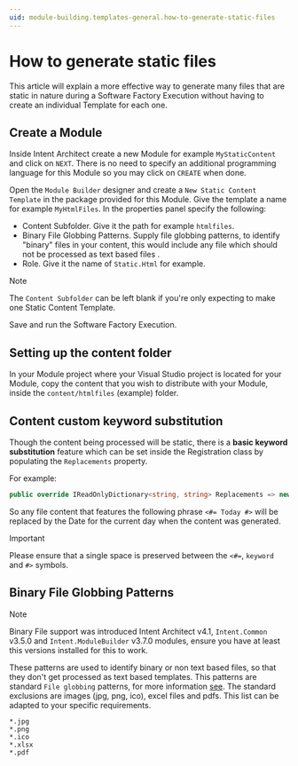 ```yaml
---
uid: module-building.templates-general.how-to-generate-static-files
---
```

# How to generate static files

This article will explain a more effective way to generate many files that are static in nature during a Software Factory Execution without having to create an individual Template for each one.

## Create a Module

Inside Intent Architect create a new Module for example `MyStaticContent` and click on `NEXT`. There is no need to specify an additional programming language for this Module so you may click on `CREATE` when done.

Open the `Module Builder` designer and create a `New Static Content Template` in the package provided for this Module. Give the template a name for example `MyHtmlFiles`. In the properties panel specify the following:

* Content Subfolder. Give it the path for example `htmlfiles`.
* Binary File Globbing Patterns. Supply file globbing patterns, to identify "binary" files in your content, this would include any file which should not be processed as text based files .
* Role. Give it the name of `Static.Html` for example.

>[!NOTE]
>The `Content Subfolder` can be left blank if you're only expecting to make one Static Content Template.

Save and run the Software Factory Execution.

## Setting up the content folder

In your Module project where your Visual Studio project is located for your Module, copy the content that you wish to distribute with your Module, inside the `content/htmlfiles` (example) folder.

## Content custom keyword substitution

Though the content being processed will be static, there is a **basic keyword substitution** feature which can be set inside the Registration class by populating the `Replacements` property.

For example:

```cs
public override IReadOnlyDictionary<string, string> Replacements => new Dictionary<string, string> { {"Today", DateTime.Today.ToString("yyyy-MM-dd")} };
```

So any file content that features the following phrase `<#= Today #>` will be replaced by the Date for the current day when the content was generated.

> [!IMPORTANT]
> Please ensure that a single space is preserved between the `<#=`, `keyword` and `#>` symbols.

## Binary File Globbing Patterns

>[!NOTE]
>Binary File support was introduced Intent Architect v4.1,  `Intent.Common` v3.5.0 and `Intent.ModuleBuilder` v3.7.0  modules, ensure you have at least this versions installed for this to work.

These patterns are used to identify binary or non text based files, so that they don't get processed as text based templates. This patterns are standard `File globbing` patterns,  for more information [see](https://learn.microsoft.com/en-us/dotnet/core/extensions/file-globbing).
The standard exclusions are images (jpg, png, ico), excel files and pdfs. This list can be adapted to your specific requirements.

```text
*.jpg
*.png
*.ico
*.xlsx
*.pdf
``````
